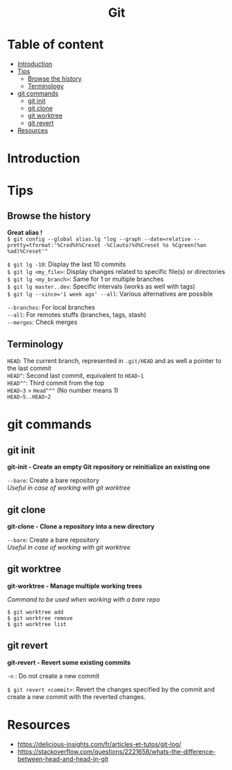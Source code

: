 <h1 align="center"> Git </h1>

# Table of content

<!-- vim-markdown-toc GFM -->

* [Introduction](#introduction)
* [Tips](#tips)
  * [Browse the history](#browse-the-history)
  * [Terminology](#terminology)
* [git commands](#git-commands)
  * [git init](#git-init)
  * [git clone](#git-clone)
  * [git worktree](#git-worktree)
  * [git revert](#git-revert)
* [Resources](#resources)

<!-- vim-markdown-toc -->

# Introduction

# Tips

## Browse the history

**Great alias !**  
`$ git config --global alias.lg "log --graph --date=relative --pretty=tformat:'%Cred%h%Creset -%C(auto)%d%Creset %s %Cgreen(%an %ad)%Creset'"`

`$ git lg -10`: Display the last 10 commits  
`$ git lg <my_file>`: Display changes related to specific file(s) or directories  
`$ git lg <my_branch>`: Same for 1 or multiple branches  
`$ git lg master..dev`: Specific intervals (works as well with tags)  
`$ git lg --since='1 week ago' --all`: Various alternatives are possible

`--branches`: For local branches  
`--all`: For remotes stuffs (branches, tags, stash)  
`--merges`: Check merges

## Terminology

`HEAD`: The current branch, represented in `.git/HEAD` and as well a pointer to the last commit  
`HEAD^`: Second last commit, equivalent to `HEAD~1`  
`HEAD^^`: Third commit from the top  
`HEAD~3` = `Head^^^` (No number means 1)  
`HEAD~5..HEAD~2`

# git commands

## git init

**git-init - Create an empty Git repository or reinitialize an existing one**

`--bare`: Create a bare repository  
_Useful in case of working with git worktree_

## git clone

**git-clone - Clone a repository into a new directory**

`--bare`: Create a bare repository  
_Useful in case of working with git worktree_

## git worktree

**git-worktree - Manage multiple working trees**

_Command to be used when working with a bare repo_

`$ git worktree add`  
`$ git worktree remove`  
`$ git worktree list`

## git revert

**git-revert - Revert some existing commits**

`-n` : Do not create a new commit

`$ git revert <commit>`: Revert the changes specified by the commit and create a new commit with the reverted changes.

# Resources

- <https://delicious-insights.com/fr/articles-et-tutos/git-log/>
- <https://stackoverflow.com/questions/2221658/whats-the-difference-between-head-and-head-in-git>
